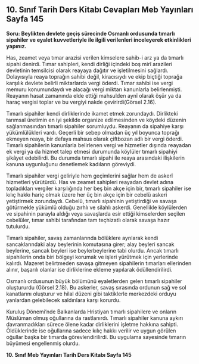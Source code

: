 ## 10. Sınıf Tarih Ders Kitabı Cevapları Meb Yayınları Sayfa 145

**Soru: Beylikten devlete geçiş sürecinde Osmanlı ordusunda tımarlı sipahiler ve eyalet kuvvetleriyle ile ilgili verilenleri inceleyerek etkinlikleri yapınız.**

Has, zeamet veya tımar arazisi verilen kimselere sahib-i arz ya da tımarlı sipahi denirdi. Tımar sahipleri, kendi dirliği içindeki boş mirî arazileri devletinin temsilcisi olarak reayaya dağıtır ve işletilmesini sağlardı. Dolayısıyla reaya toprağın sahibi değil, kiracısıydı ve ekip biçtiği toprağa karşılık devlete belirli miktarlarda vergi öderdi. Tımar sahibi ise vergi memuru konumundaydı ve alacağı vergi miktarı kanunlarla belirlenmişti. Reayanın hasat zamanında elde ettiği mahsulden aynî olarak öşür ya da haraç vergisi toplar ve bu vergiyi nakde çevirirdi(Görsel 2.16).

Tımarlı sipahiler kendi dirliklerinde ikamet etmek zorundaydı. Dirlikteki tarımsal üretimin en iyi şekilde organize edilmesinden ve köydeki düzenin sağlanmasından tımarlı sipahiler sorumluydu. Reayanın da sipahiye karşı yükümlülükleri vardı. Geçerli bir sebep olmadan üç yıl boyunca toprağı ekmeyen reaya, bir defaya mahsus olarak çiftbozan adlı bir vergi öderdi. Tımarlı sipahilerin kanunlarla belirlenen vergi ve hizmetler dışında reayadan ek vergi ya da hizmet talep etmesi durumunda köylüler tımarlı sipahiyi şikâyet edebilirdi. Bu durumda tımarlı sipahi ile reaya arasındaki ilişkilerin kanuna uygunluğunu denetlemek kadıların göreviydi.

Tımarlı sipahiler vergi geliriyle hem geçimlerini sağlar hem de askerî hizmetleri yürütürdü. Has ve zeamet sahipleri reayadan devlet adına topladıkları vergiler karşılığında her beş bin akçe için bir, tımarlı sipahiler ise kılıç hakkı hariç olmak üzere her üç bin akçe için bir cebelü askeri yetiştirmek zorundaydı. Cebelü, tımarlı sipahinin yetiştirdiği ve savaşa götürmekle yükümlü olduğu zırhlı ve silahlı askerdi. Genellikle köylülerden ve sipahinin parayla aldığı veya savaşlarda esir ettiği kimselerden seçilen cebelüler, tımar sahibi tarafından tam teçhizatlı olarak savaşa hazır tutulurdu.

Tımarlı sipahiler, savaş zamanlarında bölüklere ayrılarak kendi sancaklarındaki alay beylerinin komutasına girer; alay beyleri sancak beylerine, sancak beyleri ise beylerbeylerine tabi olurdu. Ancak tımarlı sipahilerin onda biri bölgeyi korumak ve işleri yürütmek için yerlerinde kalırdı. Mazeret belirtmeden savaşa gitmeyen sipahilerin tımarları ellerinden alınır, başarılı olanlar ise dirliklerine ekleme yapılarak ödüllendirilirdi.

Osmanlı ordusunun büyük bölümünü eyaletlerden gelen tımarlı sipahiler oluştururdu (Görsel 2.18). Bu askerler, savaş sırasında ordunun sağ ve sol kanatlarını oluşturur ve hilal düzeni gibi taktiklerle merkezdeki orduyu yanlardan gelebilecek saldırılara karşı korurdu.

Kuruluş Dönemi’nde Balkanlarda Hristiyan tımarlı sipahilere ve onların Müslüman olmuş oğullarına da rastlanırdı. Tımarlı sipahiler kanuna aykırı davranmadıkları sürece ölene kadar dirliklerini işletme hakkına sahipti. Öldüklerinde ise oğullarına sadece kılıç hakkı verilir ve uygun görülen oğullar başka bir tımarda görevlendirilirdi. Bu uygulama sayesinde tımarın büyümesi engellenmiş olurdu.

**10. Sınıf Meb Yayınları Tarih Ders Kitabı Sayfa 145**